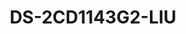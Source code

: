 ---
id: 16
title: "DS-2CD1143G2-LIU"
slug: "network-16"
subTitle: "4 MP Smart Hybrid Bullet Camera"
category: "networkcamera"
imgCard: "/src/assets/images/networkcamera/DS-2CD1143G2-LIU/DS-2CD1143G2-LIU-1.webp"
imgAlt: "DS-2CD1143G2-LIU"
thumbnails: [
  "/src/assets/images/networkcamera/DS-2CD1143G2-LIU/DS-2CD1143G2-LIU-1.webp",
  "/src/assets/images/networkcamera/DS-2CD1143G2-LIU/DS-2CD1143G2-LIU-2.webp",
  "/src/assets/images/networkcamera/DS-2CD1143G2-LIU/DS-2CD1143G2-LIU-3.webp",
]
features: [
  "4 MP high-quality imaging for clear surveillance",
  "Smart Hybrid Light for enhanced low-light and long-range performance",
  "Human and vehicle detection for intelligent alerts",
  "Built-in microphone for real-time audio monitoring",
  "H.265+ compression for efficient storage and bandwidth",
  "IP67-rated for water/dust resistance and IK08 vandal protection"
]
rating: 5
reviewCount: 100
specifications: {
  Camera: {
    Image_Sensor: "1/3\" Progressive Scan CMOS",
    Max_Resolution: "2560 × 1440",
    Min_Illumination: "Color: 0.005 Lux @ (F1.6, AGC ON), B/W: 0 Lux with IR",
    Shutter_Time: "1/3 s to 1/100,000 s",
    Day_Night: "IR cut filter",
    Angle_Adjustment: "Pan: 0° to 355°, Tilt: 0° to 75°, Rotate: 0° to 355°"
  },
  Lens: {
    Lens_Type: "Fixed focal lens, 2.8 and 4 mm optional",
    Focal_Length_FOV: "2.8 mm: Horizontal FOV 98°, Vertical FOV 54°, Diagonal FOV 114°; 4 mm: Horizontal FOV 78°, Vertical FOV 42°, Diagonal FOV 93°",
    Lens_Mount: "M12",
    Iris_Type: "Fixed",
    Aperture: "F1.6"
  },
  Video: {
    Main_Stream: {
      "50_Hz": "20 fps (2560 × 1440), 25 fps (1920 × 1080, 1280 × 720)",
      "60_Hz": "20 fps (2560 × 1440), 24 fps (1920 × 1080, 1280 × 720)"
    },
    Sub_Stream: {
      "50_Hz": "25 fps (1280 × 720, 640 × 480, 640 × 360)",
      "60_Hz": "24 fps (1280 × 720, 640 × 480, 640 × 360)"
    },
    Video_Compression: {
      Main_Stream: "H.265+/H.265/H.264+/H.264",
      Sub_Stream: "H.265/H.264/MJPEG"
    },
    Video_Bit_Rate: "32 Kbps to 8 Mbps",
    H264_Type: "Baseline Profile, Main Profile, High Profile",
    H265_Type: "Main Profile",
    Bit_Rate_Control: "CBR, VBR",
    Region_of_Interest: "1 fixed region for main stream"
  },
  Audio: {
    Audio_Type: "Mono sound",
    Environment_Noise_Filtering: "Yes",
    Audio_Sampling_Rate: "8 kHz/16 kHz",
    Audio_Compression: "G.711ulaw/G.711alaw/G.722.1/G.726/MP2L2/PCM/AAC-LC",
    Audio_Bit_Rate: "64 Kbps (G.711 ulaw)/64 Kbps (G.711 alaw)/16 Kbps (G.722.1)/16 Kbps (G.726)/32 to 160 Kbps (MP2L2)/16 to 64 Kbps (AAC-LC)"
  },
  Network: {
    Security: "Password protection, complicated password, watermark, basic and digest authentication for HTTP, WSSE and digest authentication for Open Network Video Interface, security audit log, host authentication (MAC address)",
    Simultaneous_Live_View: "Up to 6 channels",
    API: "Open Network Video Interface (Profile S, Profile T, Profile G (only -F model supports)), ISAPI, SDK",
    Protocols: "TCP/IP, ICMP, DHCP, DNS, HTTP, RTP, RTSP, NTP, IGMP, IPv6, UDP, QoS, FTP, SMTP",
    User_Host: "Up to 32 users, 3 user levels: administrator, operator, and user",
    Client: "iVMS-4200, Hik-Connect",
    Web_Browser: "Plug-in required live view: IE 10, IE 11; Local service: Chrome 57.0+, Firefox 52.0+"
  },
  Image: {
    Wide_Dynamic_Range: "120 dB",
    SNR: "≥ 52 dB",
    Day_Night_Switch: "Day, Night, Auto, Schedule",
    Image_Enhancement: "BLC, HLC, 3D DNR",
    Image_Settings: "Rotate mode, saturation, brightness, contrast, sharpness, gain, white balance, adjustable by client software or web browser",
    Privacy_Mask: "4 programmable polygon privacy masks"
  },
  General: {
    Power: "12 VDC ± 25%, 0.5 A, max. 6 W, Ø5.5 mm coaxial power plug, reverse polarity protection; PoE: IEEE 802.3af, Class 3, max. 7.5 W",
    Material: "Metal & Plastic",
    Dimension: "Ø121.4 mm × 97.7 mm (Ø4.8\" × 3.8\")",
    Package_Dimension: "150 mm × 150 mm × 141 mm (5.9\" × 5.9\" × 5.6\")",
    Weight: "Approx. 550 g (1.2 lb.)",
    With_Package_Weight: "Approx. 800 g (1.8 lb.)",
    Storage_Conditions: "-30 °C to 60 °C (-22 °F to 140 °F), Humidity 95% or less (non-condensing)",
    Startup_and_Operating_Conditions: "-30 °C to 60 °C (-22 °F to 140 °F), Humidity 95% or less (non-condensing)",
    Language: "English, Ukrainian",
    General_Function: "Heartbeat, anti-banding, mirror, password protection, password reset via email"
  }
}
---